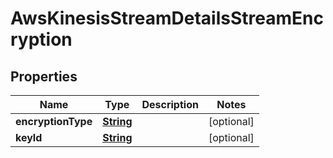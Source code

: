 

# AwsKinesisStreamDetailsStreamEncryption


## Properties

| Name | Type | Description | Notes |
|------------ | ------------- | ------------- | -------------|
|**encryptionType** | [**String**](String.md) |  |  [optional] |
|**keyId** | [**String**](String.md) |  |  [optional] |



